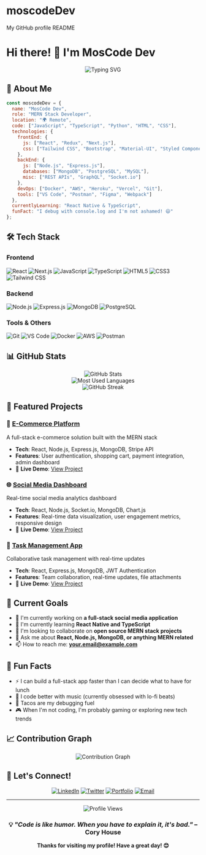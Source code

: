 # moscodeDev
My GitHub profile README
# Hi there! 👋 I'm MosCode Dev

<div align="center">
  <img src="https://readme-typing-svg.herokuapp.com?font=Fira+Code&size=30&duration=3000&pause=1000&color=61DAFB&center=true&vCenter=true&width=600&lines=MERN+Stack+Developer;Full+Stack+Engineer;JavaScript+Enthusiast;Building+Modern+Web+Apps" alt="Typing SVG" />
</div>

## 🚀 About Me

```javascript
const moscodeDev = {
  name: "MosCode Dev",
  role: "MERN Stack Developer",
  location: "🌍 Remote",
  code: ["JavaScript", "TypeScript", "Python", "HTML", "CSS"],
  technologies: {
    frontEnd: {
      js: ["React", "Redux", "Next.js"],
      css: ["Tailwind CSS", "Bootstrap", "Material-UI", "Styled Components"]
    },
    backEnd: {
      js: ["Node.js", "Express.js"],
      databases: ["MongoDB", "PostgreSQL", "MySQL"],
      misc: ["REST APIs", "GraphQL", "Socket.io"]
    },
    devOps: ["Docker", "AWS", "Heroku", "Vercel", "Git"],
    tools: ["VS Code", "Postman", "Figma", "Webpack"]
  },
  currentlyLearning: "React Native & TypeScript",
  funFact: "I debug with console.log and I'm not ashamed! 😄"
};
```

## 🛠️ Tech Stack

### Frontend
![React](https://img.shields.io/badge/-React-61DAFB?style=flat-square&logo=react&logoColor=white)
![Next.js](https://img.shields.io/badge/-Next.js-000000?style=flat-square&logo=next.js&logoColor=white)
![JavaScript](https://img.shields.io/badge/-JavaScript-F7DF1E?style=flat-square&logo=javascript&logoColor=black)
![TypeScript](https://img.shields.io/badge/-TypeScript-3178C6?style=flat-square&logo=typescript&logoColor=white)
![HTML5](https://img.shields.io/badge/-HTML5-E34F26?style=flat-square&logo=html5&logoColor=white)
![CSS3](https://img.shields.io/badge/-CSS3-1572B6?style=flat-square&logo=css3&logoColor=white)
![Tailwind CSS](https://img.shields.io/badge/-Tailwind%20CSS-38B2AC?style=flat-square&logo=tailwind-css&logoColor=white)

### Backend
![Node.js](https://img.shields.io/badge/-Node.js-339933?style=flat-square&logo=node.js&logoColor=white)
![Express.js](https://img.shields.io/badge/-Express.js-000000?style=flat-square&logo=express&logoColor=white)
![MongoDB](https://img.shields.io/badge/-MongoDB-47A248?style=flat-square&logo=mongodb&logoColor=white)
![PostgreSQL](https://img.shields.io/badge/-PostgreSQL-336791?style=flat-square&logo=postgresql&logoColor=white)

### Tools & Others
![Git](https://img.shields.io/badge/-Git-F05032?style=flat-square&logo=git&logoColor=white)
![VS Code](https://img.shields.io/badge/-VS%20Code-007ACC?style=flat-square&logo=visual-studio-code&logoColor=white)
![Docker](https://img.shields.io/badge/-Docker-2496ED?style=flat-square&logo=docker&logoColor=white)
![AWS](https://img.shields.io/badge/-AWS-232F3E?style=flat-square&logo=amazon-aws&logoColor=white)
![Postman](https://img.shields.io/badge/-Postman-FF6C37?style=flat-square&logo=postman&logoColor=white)

## 📊 GitHub Stats

<div align="center">
  <img src="https://github-readme-stats.vercel.app/api?username=YOUR_USERNAME&show_icons=true&theme=react&hide_border=true&bg_color=0D1117&title_color=61DAFB&icon_color=61DAFB&text_color=C9D1D9&count_private=true" alt="GitHub Stats" />
</div>

<div align="center">
  <img src="https://github-readme-stats.vercel.app/api/top-langs/?username=YOUR_USERNAME&layout=compact&theme=react&hide_border=true&bg_color=0D1117&title_color=61DAFB&text_color=C9D1D9" alt="Most Used Languages" />
</div>

<div align="center">
  <img src="https://github-readme-streak-stats.herokuapp.com/?user=YOUR_USERNAME&theme=react&hide_border=true&stroke=0D1117&background=0D1117&ring=61DAFB&fire=61DAFB&currStreakLabel=61DAFB" alt="GitHub Streak" />
</div>

## 🚀 Featured Projects

### 📱 [E-Commerce Platform](https://github.com/YOUR_USERNAME/ecommerce-app)
A full-stack e-commerce solution built with the MERN stack
- **Tech**: React, Node.js, Express.js, MongoDB, Stripe API
- **Features**: User authentication, shopping cart, payment integration, admin dashboard
- 🌟 **Live Demo**: [View Project](https://your-ecommerce-demo.com)

### 🌐 [Social Media Dashboard](https://github.com/YOUR_USERNAME/social-dashboard)
Real-time social media analytics dashboard
- **Tech**: React, Node.js, Socket.io, MongoDB, Chart.js
- **Features**: Real-time data visualization, user engagement metrics, responsive design
- 🌟 **Live Demo**: [View Project](https://your-dashboard-demo.com)

### 📝 [Task Management App](https://github.com/YOUR_USERNAME/task-manager)
Collaborative task management with real-time updates
- **Tech**: React, Express.js, MongoDB, JWT Authentication
- **Features**: Team collaboration, real-time updates, file attachments
- 🌟 **Live Demo**: [View Project](https://your-taskmanager-demo.com)

## 🎯 Current Goals

- 🔭 I'm currently working on **a full-stack social media application**
- 🌱 I'm currently learning **React Native and TypeScript**
- 👯 I'm looking to collaborate on **open source MERN stack projects**
- 💬 Ask me about **React, Node.js, MongoDB, or anything MERN related**
- 📫 How to reach me: **your.email@example.com**

## 🌟 Fun Facts

- ⚡ I can build a full-stack app faster than I can decide what to have for lunch
- 🎵 I code better with music (currently obsessed with lo-fi beats)
- 🌮 Tacos are my debugging fuel
- 🎮 When I'm not coding, I'm probably gaming or exploring new tech trends

## 📈 Contribution Graph

<div align="center">
  <img src="https://github-readme-activity-graph.vercel.app/graph?username=YOUR_USERNAME&bg_color=0D1117&color=61DAFB&line=61DAFB&point=FFFFFF&area=true&hide_border=true" alt="Contribution Graph" />
</div>

## 🤝 Let's Connect!

<div align="center">
  
[![LinkedIn](https://img.shields.io/badge/-LinkedIn-0077B5?style=for-the-badge&logo=linkedin&logoColor=white)](https://linkedin.com/in/YOUR_LINKEDIN)
[![Twitter](https://img.shields.io/badge/-Twitter-1DA1F2?style=for-the-badge&logo=twitter&logoColor=white)](https://twitter.com/YOUR_TWITTER)
[![Portfolio](https://img.shields.io/badge/-Portfolio-000000?style=for-the-badge&logo=react&logoColor=61DAFB)](https://your-portfolio.com)
[![Email](https://img.shields.io/badge/-Email-D14836?style=for-the-badge&logo=gmail&logoColor=white)](mailto:your.email@example.com)

</div>

---

<div align="center">
  <img src="https://komarev.com/ghpvc/?username=YOUR_USERNAME&color=61DAFB&style=flat-square&label=Profile+Views" alt="Profile Views" />
</div>

<div align="center">
  
### 💡 *"Code is like humor. When you have to explain it, it's bad."* – Cory House

**Thanks for visiting my profile! Have a great day! 😊**

</div>
